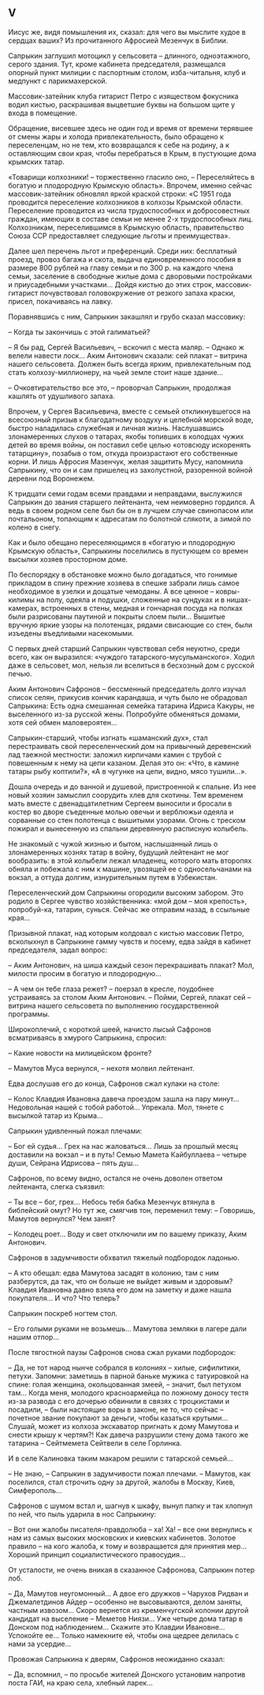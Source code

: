 ## V

Иисус же, видя помышления их, сказал: для чего вы мыслите худое в сердцах ваших?
Из прочитанного Афросией Мезенчук в Библии.

Сапрыкин заглушил мотоцикл у сельсовета – длинного, одноэтажного, серого здания.
Тут, кроме кабинета председателя, размещался опорный пункт милиции с паспортным столом, изба-читальня, клуб и медпункт с парикмахерской.

Массовик-затейник клуба гитарист Петро с изяществом фокусника водил кистью, раскрашивая выцветшие буквы на большом щите у входа в помещение.

Обращение, висевшее здесь не один год и время от времени терявшее от смены жары и холода привлекательность, было обращено к переселенцам, но не тем, кто возвращался к себе на родину, а к оставляющим свои края, чтобы перебраться в Крым, в пустующие дома крымских татар.

«Товарищи колхозники! – торжественно гласило оно, – Переселяйтесь в богатую и плодородную Крымскую область».
Впрочем, именно сейчас массовик-затейник обновлял яркой краской строки:
«С 1951 года проводится переселение колхозников в колхозы Крымской области.
Переселение проводится из числа трудоспособных и добросовестных граждан, имеющих в составе семьи не менее 2-х трудоспособных лиц.
Колхозникам, переселившимся в Крымскую область, правительство Союза ССР предоставляет следующие льготы и преимущества».

Далее шел перечень льгот и преференций.
Среди них: бесплатный проезд, провоз багажа и скота, выдача единовременного пособия в размере 800 рублей на главу семьи и по 300 р. на каждого члена семьи, заселение в свободные жилые дома с дворовыми постройками и приусадебными участками…
Дойдя кистью до этих строк, массовик-гитарист почувствовал головокружение от резкого запаха краски, присел, покачиваясь на лавку.

Поравнявшись с ним, Сапрыкин закашлял и грубо сказал массовику:

– Когда ты закончишь с этой галиматьей?

– Я бы рад, Сергей Васильевич, – вскочил с места маляр.
– Однако ж велели навести лоск…
Аким Антонович сказали: сей плакат – витрина нашего сельсовета.
Должен быть всегда ярким, привлекательным под стать колхозу-миллионеру, на чьей земле стоит наше здание…

– Очковтирательство все это, – проворчал Сапрыкин, продолжая кашлять от удушливого запаха.

Впрочем, у Сергея Васильевича, вместе с семьей откликнувшегося на всесоюзный призыв к благодатному воздуху и целебной морской воде, быстро наладилась служебная и личная жизнь.
Наслушавшись злонамеренных слухов о татарах, якобы топивших в колодцах чужих детей во время войны, он поставил себе целью «отовсюду искоренять татарщину», позабыв о том, откуда произрастают его собственные корни.
И лишь Афросия Мазенчук, желая защитить Мусу, напомнила Сапрыкину, что он и сам пришелец из захолустной, разоренной войной деревни под Воронежем.

К тридцати семи годам всеми правдами и неправдами, выслужился Сапрыкин до звания старшего лейтенанта, чем неимоверно гордился.
А ведь в своем родном селе был бы он в лучшем случае свинопасом или почтальоном, топающим к адресатам по болотной слякоти, а зимой по колено в снегу.

Как и было обещано переселяющимся в «богатую и плодородную Крымскую область», Сапрыкины поселились в пустующем со времен высылки хозяев просторном доме.

По беспорядку в обстановке можно было догадаться, что гонимые прикладом в спину прежние хозяева в спешке забрали лишь самое необходимое в узелки и дощатые чемоданы.
А все ценное – ковры-килимы на полу, одеяла и подушки, сложенные на сундуках и в нишах-камерах, встроенных в стены, медная и гончарная посуда на полках были разрисованы паутиной и покрыты слоем пыли…
Вышитые вручную яркие узоры на полотенцах, рядами свисающие со стен, были изъедены въедливыми насекомыми.

С первых дней старший Сапрыкин чувствовал себя неуютно, среди всего, как он выразился: «чуждого татарского-мусульманского».
Ходил даже в сельсовет, мол, нельзя ли вселиться в бесхозный дом с русской печью.

Аким Антонович Сафронов – бессменный председатель долго изучал список селян, прикусив кончик карандаша, и чуть было не обрадовал Сапрыкина:
Есть одна смешанная семейка татарина Идриса Какуры, не выселенного из-за русской жены.
Попробуйте обменяться домами, хотя сей обмен маловероятен…

Сапрыкин-старший, чтобы изгнать «шаманский дух», стал перестраивать свой переселенческий дом на привычный деревенский лад таежной местности: заложил кирпичами камин с трубой с повешенным к нему на цепи казаном.
Делая это он:
«Что, в камине татары рыбу коптили?», «А в чугунке на цепи, видно, мясо тушили…».

Дошла очередь и до ванной и душевой, пристроенной к спальне.
Из нее новый хозяин замыслил соорудить хлев для скотины.
Тем временем мать вместе с двенадцатилетним Сергеем выносили и бросали в костер во дворе съеденные молью овечьи и верблюжьи одеяла и сорванные со стен полотенца с вышитыми узорами.
Огонь с треском пожирал и вынесенную из спальни деревянную расписную колыбель.

Не знакомый с чужой жизнью и бытом, наслышанный лишь о злонамеренных кознях татар в войну, будущий лейтенант не мог вообразить: в этой колыбели лежал младенец, которого мать второпях обняла и побежала с ним к машине, увозящей ее с односельчанами на вокзал, а оттуда долгим, изнурительным путем в Узбекистан.

Переселенческий дом Сапрыкины огородили высоким забором.
Это родило в Сергее чувство хозяйственника: «мой дом – моя крепость», попробуй-ка, татарин, сунься.
Сейчас же отправим назад, в ссыльные края…

Призывной плакат, над которым колдовал с кистью массовик Петро, всколыхнул в Сапрыкине гамму чувств и посему, едва зайдя в кабинет председателя, задал вопрос:

– Аким Антонович, на шиша каждый сезон перекрашивать плакат?
Мол, милости просим в богатую и плодородную…

– А чем он тебе глаза режет? – поерзал в кресле, поудобнее устраиваясь за столом Аким Антонович.
– Пойми, Сергей, плакат сей – витрина нашего сельсовета по выполнению государственной программы.

Широкоплечий, с короткой шеей, начисто лысый Сафронов всматриваясь в хмурого Сапрыкина, спросил:

– Какие новости на милицейском фронте?

– Мамутов Муса вернулся, – нехотя молвил лейтенант.

Едва дослушав его до конца, Сафронов сжал кулаки на столе:

– Колос Клавдия Ивановна давеча проездом зашла на пару минут…
Недовольная нашей с тобой работой…
Упрекала.
Мол, тянете с высылкой татар из Крыма…

Сапрыкин удивленный пожал плечами:

– Бог ей судья…
Грех на нас жаловаться…
Лишь за прошлый месяц доставили на вокзал – и в путь!
Семью Мамета Кайбуллаева – четыре души, Сейрана Идрисова – пять душ…

Сафронов, по всему видно, остался не очень доволен ответом лейтенанта, слегка съязвил:

– Ты все – бог, грех…
Небось тебя бабка Мезенчук втянула в библейский омут?
Но тут же, смягчив тон, переменил тему: – Говоришь, Мамутов вернулся?
Чем занят?

– Колодец роет…
Воду и свет отключили им по вашему приказу, Аким Антонович.

Сафронов в задумчивости обхватил тяжелый подбородок ладонью.

– А кто обещал: едва Мамутова засадят в колонию, там с ним разберутся, да так, что он больше не выйдет живым и здоровым?
Клавдия Ивановна давно взяла его дом на заметку и даже нашла покупателя…
И что?
Что теперь?

Сапрыкин поскреб ногтем стол.

– Его голыми руками не возьмешь…
Мамутова земляки в лагере дали нашим отпор…

После тягостной паузы Сафронов снова сжал руками подбородок:

– Да, не тот народ нынче собрался в колониях – хилые, сифилитики, петухи.
Запомни: заметишь в парной баньке мужика с татуировкой на спине: голая женщина, окольцованная змеей, – значит, был петухом там…
Когда меня, молодого красноармейца по ложному доносу тестя из-за развода с его дочерью обвинили в связях с троцкистами и посадили, – были настоящие воры в законе, не то, что сейчас – почетное звание покупают за деньги, чтобы казаться крутыми…
Слушай, может из колхоза экскаватор пригнать к дому Мамутова и снести крышу к чертям?!
Как давеча разрушили стену дома такого же татарина – Сейтмемета Сейтвели в селе Горлинка.

И в селе Калиновка таким макаром решили с татарской семьей…

– Не знаю, – Сапрыкин в задумчивости пожал плечами.
– Мамутов, как поселился, стал строчить одну за другой, жалобы в Москву, Киев, Симферополь…

Сафронов с шумом встал и, шагнув к шкафу, вынул папку и так хлопнул по ней, что пыль ударила в нос Сапрыкину:

– Вот они жалобы писателя-правдолюба – ха! Ха! – все они вернулись к нам из самых высоких московских и киевских кабинетов.
Золотое правило – на кого жалоба, к тому и возвращается для принятия мер…
Хороший принцип социалистического правосудия…

От усталости, не очень вникая в сказанное Сафронова, Сапрыкин потер лоб.

– Да, Мамутов неугомонный…
А двое его дружков – Чарухов Ридван и Джемалетдинов Айдер – особенно не высовываются, делом заняты, частным извозом…
Скоро вернется из кременчугской колонии другой кандидат на выселение – Меметов Ниязи…
Уже четыре дома татар в Донском под наблюдением…
Скажите это Клавдии Ивановне…
Успокойте ее…
Только намекните ей, чтобы она щедрее делилась с нами за усердие…

Провожая Сапрыкина к дверям, Сафронов неожиданно сказал:

– Да, вспомнил, – по просьбе жителей Донского установим напротив поста ГАИ, на краю села, хлебный ларек…